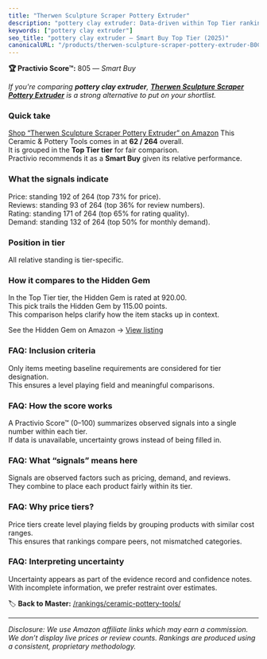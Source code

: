 ```yaml
---
title: "Therwen Sculpture Scraper Pottery Extruder"
description: "pottery clay extruder: Data-driven within Top Tier ranking using the Practivio Score™. Positioned by quality, value, demand, findability, momentum."
keywords: ["pottery clay extruder"]
seo_title: "pottery clay extruder — Smart Buy Top Tier (2025)"
canonicalURL: "/products/therwen-sculpture-scraper-pottery-extruder-B0CB5KHKW1/"
---
```


**🏆 Practivio Score™:** 805 — _Smart Buy_


*If you're comparing **pottery clay extruder**, **[Therwen Sculpture Scraper Pottery Extruder](https://www.amazon.com/dp/B0CB5KHKW1?tag=practivio-20)** is a strong alternative to put on your shortlist.*
### Quick take
[Shop “Therwen Sculpture Scraper Pottery Extruder” on Amazon](https://www.amazon.com/dp/B0CB5KHKW1?tag=practivio-20)
This Ceramic & Pottery Tools comes in at **62 / 264** overall.  
It is grouped in the **Top Tier tier** for fair comparison.  
Practivio recommends it as a **Smart Buy** given its relative performance.

### What the signals indicate
Price: standing 192 of 264 (top 73% for price).  
Reviews: standing 93 of 264 (top 36% for review numbers).  
Rating: standing 171 of 264 (top 65% for rating quality).  
Demand: standing 132 of 264 (top 50% for monthly demand).

### Position in tier
All relative standing is tier-specific.

### How it compares to the Hidden Gem
In the Top Tier tier, the Hidden Gem is rated at 920.00.  
This pick trails the Hidden Gem by 115.00 points.  
This comparison helps clarify how the item stacks up in context.  

See the Hidden Gem on Amazon → [View listing](https://www.amazon.com/dp/B06XG9XHCG?tag=practivio-20)

### FAQ: Inclusion criteria
Only items meeting baseline requirements are considered for tier designation.  
This ensures a level playing field and meaningful comparisons.

### FAQ: How the score works
A Practivio Score™ (0–100) summarizes observed signals into a single number within each tier.  
If data is unavailable, uncertainty grows instead of being filled in.

### FAQ: What “signals” means here
Signals are observed factors such as pricing, demand, and reviews.  
They combine to place each product fairly within its tier.

### FAQ: Why price tiers?
Price tiers create level playing fields by grouping products with similar cost ranges.  
This ensures that rankings compare peers, not mismatched categories.

### FAQ: Interpreting uncertainty
Uncertainty appears as part of the evidence record and confidence notes.  
With incomplete information, we prefer restraint over estimates.


🏷️ **Back to Master:** [/rankings/ceramic-pottery-tools/](/rankings/ceramic-pottery-tools/)

---
_Disclosure: We use Amazon affiliate links which may earn a commission. We don’t display live prices or review counts. Rankings are produced using a consistent, proprietary methodology._
